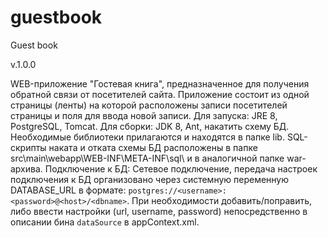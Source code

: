 # guestbook
Guest book

v.1.0.0

WEB-приложение "Гостевая книга", предназначенное для получения обратной связи от посетителей сайта. Приложение состоит из одной страницы (ленты) на которой расположены записи посетителей страницы и поля для ввода новой записи.
Для запуска: JRE 8, PostgreSQL, Tomcat.
Для сборки: JDK 8, Ant, накатить схему БД. Необходимые библиотеки прилагаются и находятся в папке lib. SQL-скрипты наката и отката схемы БД расположены в папке src\main\webapp\WEB-INF\META-INF\sql\ и в аналогичной папке war-архива.
Подключение к БД: Сетевое подключение, передача настроек подключения к БД организовано через системную переменную DATABASE_URL в формате: `postgres://<username>:<password>@<host>/<dbname>`. При необходимости добавить/поправить, либо ввести настройки (url, username, password) непосредственно в описании бина `dataSource` в appContext.xml.
